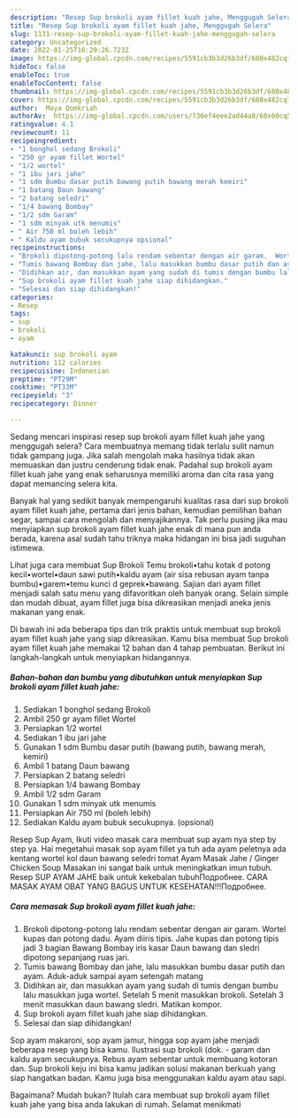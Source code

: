 ```yaml
---
description: "Resep Sup brokoli ayam fillet kuah jahe, Menggugah Selera"
title: "Resep Sup brokoli ayam fillet kuah jahe, Menggugah Selera"
slug: 1131-resep-sup-brokoli-ayam-fillet-kuah-jahe-menggugah-selera
category: Uncategorized
date: 2022-01-25T16:29:26.723Z
image: https://img-global.cpcdn.com/recipes/5591cb3b3d26b3df/680x482cq70/sup-brokoli-ayam-fillet-kuah-jahe-foto-resep-utama.jpg
hideToc: false
enableToc: true
enableTocContent: false
thumbnail: https://img-global.cpcdn.com/recipes/5591cb3b3d26b3df/680x482cq70/sup-brokoli-ayam-fillet-kuah-jahe-foto-resep-utama.jpg
cover: https://img-global.cpcdn.com/recipes/5591cb3b3d26b3df/680x482cq70/sup-brokoli-ayam-fillet-kuah-jahe-foto-resep-utama.jpg
author:  Maya Qomkriah
authorAv:  https://img-global.cpcdn.com/users/736ef4eee2ad44a8/60x60cq50/avatar.jpg
ratingvalue: 4.1
reviewcount: 11
recipeingredient:
- "1 bonghol sedang Brokoli"
- "250 gr ayam fillet Wortel"
- "1/2 wortel"
- "1 ibu jari jahe"
- "1 sdm Bumbu dasar putih bawang putih bawang merah kemiri"
- "1 batang Daun bawang"
- "2 batang seledri"
- "1/4 bawang Bombay"
- "1/2 sdm Garam"
- "1 sdm minyak utk menumis"
- " Air 750 ml boleh lebih"
- " Kaldu ayam bubuk secukupnya opsional"
recipeinstructions:
- "Brokoli dipotong-potong lalu rendam sebentar dengan air garam.  Wortel kupas dan potong dadu.  Ayam diiris tipis. Jahe kupas dan potong tipis jadi 3 bagian Bawang Bombay iris kasar Daun bawang dan sledri dipotong sepanjang ruas jari."
- "Tumis bawang Bombay dan jahe, lalu masukkan bumbu dasar putih dan ayam. Aduk-aduk sampai ayam setengah matang"
- "Didihkan air, dan masukkan ayam yang sudah di tumis dengan bumbu lalu masukkan juga wortel. Setelah 5 menit masukkan brokoli. Setelah 3 menit masukkan daun bawang sledri. Matikan kompor."
- "Sup brokoli ayam fillet kuah jahe siap dihidangkan."
- "Selesai dan siap dihidangkan!"
categories:
- Resep
tags:
- sup
- brokoli
- ayam

katakunci: sup brokoli ayam 
nutrition: 112 calories
recipecuisine: Indonesian
preptime: "PT29M"
cooktime: "PT33M"
recipeyield: "3"
recipecategory: Dinner

---
```



Sedang mencari inspirasi resep sup brokoli ayam fillet kuah jahe yang menggugah selera? Cara membuatnya memang tidak terlalu sulit namun tidak gampang juga. Jika salah mengolah maka hasilnya tidak akan memuaskan dan justru cenderung tidak enak. Padahal sup brokoli ayam fillet kuah jahe yang enak seharusnya memiliki aroma dan cita rasa yang dapat memancing selera kita.


Banyak hal yang sedikit banyak mempengaruhi kualitas rasa dari sup brokoli ayam fillet kuah jahe, pertama dari jenis bahan, kemudian pemilihan bahan segar, sampai cara mengolah dan menyajikannya. Tak perlu pusing jika mau menyiapkan sup brokoli ayam fillet kuah jahe enak di mana pun anda berada, karena asal sudah tahu triknya maka hidangan ini bisa jadi suguhan istimewa.

Lihat juga cara membuat Sup Brokoli Temu brokoli•tahu kotak d potong kecil•wortel•daun sawi putih•kaldu ayam (air sisa rebusan ayam tanpa bumbu)•garem•temu kunci d geprek•bawang. Sajian dari ayam fillet menjadi salah satu menu yang difavoritkan oleh banyak orang. Selain simple dan mudah dibuat, ayam fillet juga bisa dikreasikan menjadi aneka jenis makanan yang enak.


Di bawah ini ada beberapa tips dan trik praktis untuk membuat sup brokoli ayam fillet kuah jahe yang siap dikreasikan. Kamu bisa membuat Sup brokoli ayam fillet kuah jahe memakai 12 bahan dan 4 tahap pembuatan. Berikut ini langkah-langkah untuk menyiapkan hidangannya.

<!--inarticleads1-->

##### Bahan-bahan dan bumbu yang dibutuhkan untuk menyiapkan Sup brokoli ayam fillet kuah jahe:

1. Sediakan 1 bonghol sedang Brokoli
1. Ambil 250 gr ayam fillet Wortel
1. Persiapkan 1/2 wortel
1. Sediakan 1 ibu jari jahe
1. Gunakan 1 sdm Bumbu dasar putih (bawang putih, bawang merah, kemiri)
1. Ambil 1 batang Daun bawang
1. Persiapkan 2 batang seledri
1. Persiapkan 1/4 bawang Bombay
1. Ambil 1/2 sdm Garam
1. Gunakan 1 sdm minyak utk menumis
1. Persiapkan  Air 750 ml (boleh lebih)
1. Sediakan  Kaldu ayam bubuk secukupnya. (opsional)


Resep Sup Ayam, Ikuti video masak cara membuat sup ayam nya step by step ya. Hai megetahui masak sop ayam fillet ya tuh ada ayam peletnya ada kentang wortel kol daun bawang seledri tomat Ayam Masak Jahe / Ginger Chicken Soup Masakan ini sangat baik untuk meningkatkan imun tubuh. Resep SUP AYAM JAHE baik untuk kekebalan tubuhПодробнее. CARA MASAK AYAM OBAT YANG BAGUS UNTUK KESEHATAN!!!Подробнее. 

<!--inarticleads2-->

##### Cara memasak Sup brokoli ayam fillet kuah jahe:

1. Brokoli dipotong-potong lalu rendam sebentar dengan air garam.  Wortel kupas dan potong dadu.  Ayam diiris tipis. Jahe kupas dan potong tipis jadi 3 bagian Bawang Bombay iris kasar Daun bawang dan sledri dipotong sepanjang ruas jari.
1. Tumis bawang Bombay dan jahe, lalu masukkan bumbu dasar putih dan ayam. Aduk-aduk sampai ayam setengah matang
1. Didihkan air, dan masukkan ayam yang sudah di tumis dengan bumbu lalu masukkan juga wortel. Setelah 5 menit masukkan brokoli. Setelah 3 menit masukkan daun bawang sledri. Matikan kompor.
1. Sup brokoli ayam fillet kuah jahe siap dihidangkan.
1. Selesai dan siap dihidangkan!

Sop ayam makaroni, sop ayam jamur, hingga sop ayam jahe menjadi beberapa resep yang bisa kamu. Ilustrasi sup brokoli (dok. - garam dan kaldu ayam secukupnya. Rebus ayam sebentar untuk membuang kotoran dan. Sup brokoli keju ini bisa kamu jadikan solusi makanan berkuah yang siap hangatkan badan. Kamu juga bisa menggunakan kaldu ayam atau sapi. 

Bagaimana? Mudah bukan? Itulah cara membuat sup brokoli ayam fillet kuah jahe yang bisa anda lakukan di rumah. Selamat menikmati
